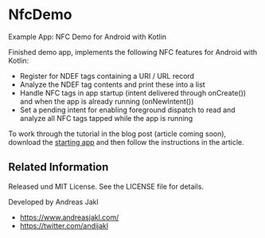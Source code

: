 # NfcDemo
Example App: NFC Demo for Android with Kotlin

Finished demo app, implements the following NFC features for Android with Kotlin:

- Register for NDEF tags containing a URI / URL record
- Analyze the NDEF tag contents and print these into a list
- Handle NFC tags in app startup (intent delivered through onCreate()) and when the app is already running (onNewIntent())
- Set a pending intent for enabling foreground dispatch to read and analyze all NFC tags tapped while the app is running

To work through the tutorial in the blog post (article coming soon), download the [starting app](https://www.andreasjakl.com/08-android-nfcdemo-start/) and then follow the instructions in the article.

## Related Information

Released und MIT License. See the LICENSE file for details.

Developed by Andreas Jakl
* https://www.andreasjakl.com/
* https://twitter.com/andijakl